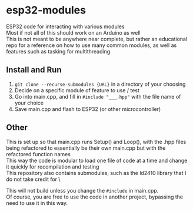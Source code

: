 # esp32-modules
ESP32 code for interacting with various modules \
Most if not all of this should work on an Arduino as well \
This is not meant to be anywhere near complete, but rather an educational repo for a reference on how to use many common modules, as well as features such as tasking for multithreading

## Install and Run
1. ``git clone --recurse-submodules {URL}`` in a directory of your choosing
2. Decide on a specific module of feature to use / test
3. Go into main.cpp, and fill in ``#include "___.hpp"`` with the file name of your choice
4. Save main.cpp and flash to ESP32 (or other microcontroller)

## Other
This is set up so that main.cpp runs Setup() and Loop(), with the .hpp files being refactored to essentially be their own main.cpp but with the refactored function names \
This way the code is modular to load one file of code at a time and change it quickly for recompilation and testing \
This repository also contains submodules, such as the ld2410 library that I do not take credit for \

This will not build unless you change the ``#include`` in main.cpp. \
Of course, you are free to use the code in another project, bypassing the need to use it in this way.
